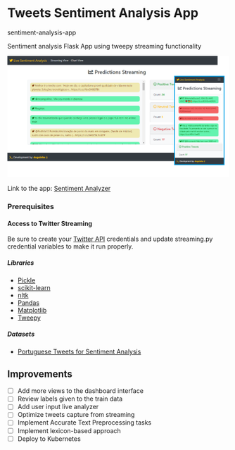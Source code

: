 # Tweets Sentiment Analysis App

sentiment-analysis-app

Sentiment analysis Flask App using tweepy streaming functionality

<img src="https://github.com/vaziozio/sentiment-analysis-app/blob/master/appinterface.png">

Link to the app: <a href="http://doug-sentiment-analyzer.mybluemix.net/">Sentiment Analyzer</a>

### Prerequisites

#### Access to Twitter Streaming

Be sure to create your <a href="https://developer.twitter.com/en/docs/basics/authentication/guides/access-tokens.html">Twitter API</a> credentials and update streaming.py credential variables to make it run properly.

##### Libraries

- <a href="https://docs.python.org/2/library/pickle.html#module-pickle" target="_blank">Pickle</a>
- <a href="https://scikit-learn.org/stable/" target="_blank">scikit-learn</a>
- <a href="https://www.nltk.org/">nltk</a>
- <a href="https://pandas.pydata.org/" target="_blank">Pandas</a>
- <a href="https://matplotlib.org/" target="_blank">Matplotlib</a>
- <a href="http://www.tweepy.org/">Tweepy</a>

##### Datasets

- <a href="https://www.kaggle.com/augustop/portuguese-tweets-for-sentiment-analysis">Portuguese Tweets for Sentiment Analysis</a>

## Improvements

- [ ] Add more views to the dashboard interface
- [ ] Review labels given to the train data
- [ ] Add user input live analyzer
- [ ] Optimize tweets capture from streaming
- [ ] Implement Accurate Text Preprocessing tasks
- [ ] Implement lexicon-based approach
- [ ] Deploy to Kubernetes
